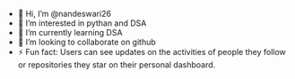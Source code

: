 - 👋 Hi, I’m @nandeswari26
- 👀 I’m interested in pythan and DSA
- 🌱 I’m currently learning DSA
- 💞️ I’m looking to collaborate on github
- ⚡ Fun fact:  Users can see updates on the activities of people they follow or repositories they star on their personal dashboard. 

<!---
nandeswari26/nandeswari26 is a ✨ special ✨ repository because its `README.md` (this file) appears on your GitHub profile.
You can click the Preview link to take a look at your changes.
--->
